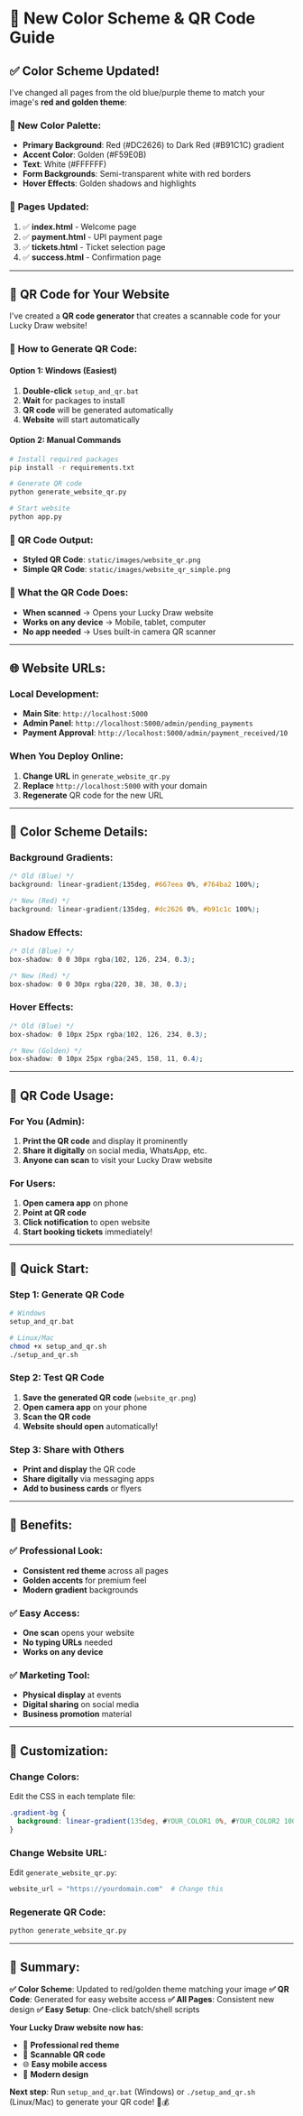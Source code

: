 # 🎨 New Color Scheme & QR Code Guide

## ✅ **Color Scheme Updated!**

I've changed all pages from the old blue/purple theme to match your image's **red and golden theme**:

### 🎨 **New Color Palette:**

- **Primary Background**: Red (#DC2626) to Dark Red (#B91C1C) gradient
- **Accent Color**: Golden (#F59E0B)
- **Text**: White (#FFFFFF)
- **Form Backgrounds**: Semi-transparent white with red borders
- **Hover Effects**: Golden shadows and highlights

### 📱 **Pages Updated:**

1. ✅ **index.html** - Welcome page
2. ✅ **payment.html** - UPI payment page
3. ✅ **tickets.html** - Ticket selection page
4. ✅ **success.html** - Confirmation page

---

## 📱 **QR Code for Your Website**

I've created a **QR code generator** that creates a scannable code for your Lucky Draw website!

### 🚀 **How to Generate QR Code:**

#### **Option 1: Windows (Easiest)**

1. **Double-click** `setup_and_qr.bat`
2. **Wait** for packages to install
3. **QR code** will be generated automatically
4. **Website** will start automatically

#### **Option 2: Manual Commands**

```bash
# Install required packages
pip install -r requirements.txt

# Generate QR code
python generate_website_qr.py

# Start website
python app.py
```

### 📁 **QR Code Output:**

- **Styled QR Code**: `static/images/website_qr.png`
- **Simple QR Code**: `static/images/website_qr_simple.png`

### 🎯 **What the QR Code Does:**

- **When scanned** → Opens your Lucky Draw website
- **Works on any device** → Mobile, tablet, computer
- **No app needed** → Uses built-in camera QR scanner

---

## 🌐 **Website URLs:**

### **Local Development:**

- **Main Site**: `http://localhost:5000`
- **Admin Panel**: `http://localhost:5000/admin/pending_payments`
- **Payment Approval**: `http://localhost:5000/admin/payment_received/10`

### **When You Deploy Online:**

1. **Change URL** in `generate_website_qr.py`
2. **Replace** `http://localhost:5000` with your domain
3. **Regenerate** QR code for the new URL

---

## 🎨 **Color Scheme Details:**

### **Background Gradients:**

```css
/* Old (Blue) */
background: linear-gradient(135deg, #667eea 0%, #764ba2 100%);

/* New (Red) */
background: linear-gradient(135deg, #dc2626 0%, #b91c1c 100%);
```

### **Shadow Effects:**

```css
/* Old (Blue) */
box-shadow: 0 0 30px rgba(102, 126, 234, 0.3);

/* New (Red) */
box-shadow: 0 0 30px rgba(220, 38, 38, 0.3);
```

### **Hover Effects:**

```css
/* Old (Blue) */
box-shadow: 0 10px 25px rgba(102, 126, 234, 0.3);

/* New (Golden) */
box-shadow: 0 10px 25px rgba(245, 158, 11, 0.4);
```

---

## 📱 **QR Code Usage:**

### **For You (Admin):**

1. **Print the QR code** and display it prominently
2. **Share it digitally** on social media, WhatsApp, etc.
3. **Anyone can scan** to visit your Lucky Draw website

### **For Users:**

1. **Open camera app** on phone
2. **Point at QR code**
3. **Click notification** to open website
4. **Start booking tickets** immediately!

---

## 🚀 **Quick Start:**

### **Step 1: Generate QR Code**

```bash
# Windows
setup_and_qr.bat

# Linux/Mac
chmod +x setup_and_qr.sh
./setup_and_qr.sh
```

### **Step 2: Test QR Code**

1. **Save the generated QR code** (`website_qr.png`)
2. **Open camera app** on your phone
3. **Scan the QR code**
4. **Website should open** automatically!

### **Step 3: Share with Others**

- **Print and display** the QR code
- **Share digitally** via messaging apps
- **Add to business cards** or flyers

---

## 🎯 **Benefits:**

### ✅ **Professional Look:**

- **Consistent red theme** across all pages
- **Golden accents** for premium feel
- **Modern gradient** backgrounds

### ✅ **Easy Access:**

- **One scan** opens your website
- **No typing URLs** needed
- **Works on any device**

### ✅ **Marketing Tool:**

- **Physical display** at events
- **Digital sharing** on social media
- **Business promotion** material

---

## 🔧 **Customization:**

### **Change Colors:**

Edit the CSS in each template file:

```css
.gradient-bg {
  background: linear-gradient(135deg, #YOUR_COLOR1 0%, #YOUR_COLOR2 100%);
}
```

### **Change Website URL:**

Edit `generate_website_qr.py`:

```python
website_url = "https://yourdomain.com"  # Change this
```

### **Regenerate QR Code:**

```bash
python generate_website_qr.py
```

---

## 🎉 **Summary:**

**✅ Color Scheme**: Updated to red/golden theme matching your image
**✅ QR Code**: Generated for easy website access
**✅ All Pages**: Consistent new design
**✅ Easy Setup**: One-click batch/shell scripts

**Your Lucky Draw website now has:**

- 🎨 **Professional red theme**
- 📱 **Scannable QR code**
- 🌐 **Easy mobile access**
- 🚀 **Modern design**

**Next step**: Run `setup_and_qr.bat` (Windows) or `./setup_and_qr.sh` (Linux/Mac) to generate your QR code! 🎯💰

